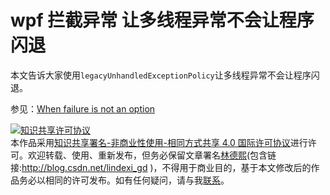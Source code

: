 
# wpf 拦截异常 让多线程异常不会让程序闪退

本文告诉大家使用`legacyUnhandledExceptionPolicy`让多线程异常不会让程序闪退。

<!--more-->


<!-- CreateTime:2018/2/13 17:23:03 -->

<div id="toc"></div>

<!-- csdn -->

<!-- 不发布 -->

参见：[When failure is not an option ](http://philsversion.com/2009/03/25/when-failure-is-not-an-option/ )





<a rel="license" href="http://creativecommons.org/licenses/by-nc-sa/4.0/"><img alt="知识共享许可协议" style="border-width:0" src="https://licensebuttons.net/l/by-nc-sa/4.0/88x31.png" /></a><br />本作品采用<a rel="license" href="http://creativecommons.org/licenses/by-nc-sa/4.0/">知识共享署名-非商业性使用-相同方式共享 4.0 国际许可协议</a>进行许可。欢迎转载、使用、重新发布，但务必保留文章署名[林德熙](http://blog.csdn.net/lindexi_gd)(包含链接:http://blog.csdn.net/lindexi_gd )，不得用于商业目的，基于本文修改后的作品务必以相同的许可发布。如有任何疑问，请与我[联系](mailto:lindexi_gd@163.com)。